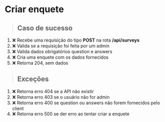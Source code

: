 # Criar enquete

> ## Caso de sucesso
1. :x: Recebe uma requisição do tipo **POST** na rota **/api/surveys**
1. :x: Valida se a requisição foi feita por um admin
1. :x: Valida dados obrigatórios question e answers
1. :x: Cria uma enquete com os dados fornecidos
1. :x: Retorna 204, sem dados

> ## Exceções
1. :x: Retorna erro 404 se a API não existir
1. :x: Retorna erro 403 se o usuário não for admin
1. :x: Retorna erro 400 se question ou answers não forem fornecidos pelo client
1. :x: Retorna erro 500 se der erro ao tentar criar a enquete